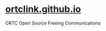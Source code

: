 [ortclink.github.io](http://ortclink.github.io)
===================================================

ORTC Open Source Freeing Communications
